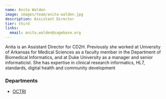```yaml
---
name: Anita Walden
image: images/team/anita-walden.jpg
description: Assistant Director
tier: third
links:
  email: anita.walden@sagebase.org
---
```


Anita is an Assistant Director for CD2H.
Previously she worked at University of Arkansas for Medical Sciences as a faculty member in the Department of Biomedical Informatics, and at Duke University as a manager and senior informaticist.
She has expertise in clinical research informatics, HL7, standards, digital health and community development

### Departments

- [OCTRI](http://www.ohsu.edu/xd/research/centers-institutes/octri/)
